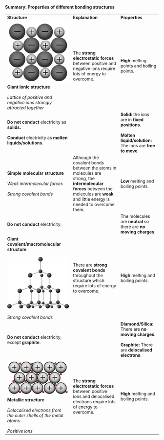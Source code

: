 **Summary: Properties of different bonding structures**

|                                                                                                                                                                                                                                                                                        |                                                                                                                                                                                       |                                                                                                                   |
| -------------------------------------------------------------------------------------------------------------------------------------------------------------------------------------------------------------------------------------------------------------------------------------- | ------------------------------------------------------------------------------------------------------------------------------------------------------------------------------------- | ----------------------------------------------------------------------------------------------------------------- |
| **Structure**                                                                                                                                                                                                                                                                          | **Explanation**                                                                                                                                                                       | **Properties**                                                                                                    |
| ![14. Properties of different bonding structures summary sheet](<Chemistry/Term 2/Attachments/14 Properties of different bonding structures summary sheet.png>)**Giant ionic structure**<br><br>_Lattice of positive and negative ions strongly attracted together_                    | The **strong electrostatic forces** between positive and negative ions require lots of energy to overcome.                                                                            | **High** melting points and boiling points.                                                                       |
| **Do not conduct** electricity as **solids.**<br><br>**Conduct** electricity as **molten** **liquids/solutions**.                                                                                                                                                                      |                                                                                                                                                                                       | **Solid:** the ions are in **fixed positions**.<br><br>**Molten liquid/solution:** The ions are **free to move**. |
| **Simple molecular structure**<br><br>_Weak intermolecular forces_<br><br>_Strong covalent bonds_                                                                                                                                                                                      | Although the covalent bonds between the atoms in molecules are strong, the **intermolecular forces** between the molecules are **weak** and little energy is needed to overcome them. | **Low** melting and boiling points.                                                                               |
| **Do not conduct** electricity.                                                                                                                                                                                                                                                        |                                                                                                                                                                                       | The molecules are **neutral** so there are **no moving charges**.                                                 |
| **Giant covalent/macromolecular structure**<br><br>**![14. Properties of different bonding structures summary sheet](<Chemistry/Term 2/Attachments/14 Properties of different bonding structures summary sheet.jpeg>)**<br><br>_Strong covalent bonds_                                 | There are **strong covalent bonds** throughout the structure which require lots of energy to overcome.                                                                                | **High** melting and boiling points.                                                                              |
| **Do not conduct** electricity, except **graphite**.                                                                                                                                                                                                                                   |                                                                                                                                                                                       | **Diamond/Silica:** There are **no moving charges**.<br><br>**Graphite:** There are **delocalised electrons**.    |
| **![14. Properties of different bonding structures summary sheet](<Chemistry/Term 2/Attachments/14 Properties of different bonding structures summary sheet 1.png>)Metallic structure**<br><br>_Delocalised electrons from the outer shells of the metal atoms_<br><br>_Positive ions_ | The **strong electrostatic forces** between positive ions and delocalised electrons require lots of energy to overcome.                                                               | **High** melting and boiling points.                                                                              |
